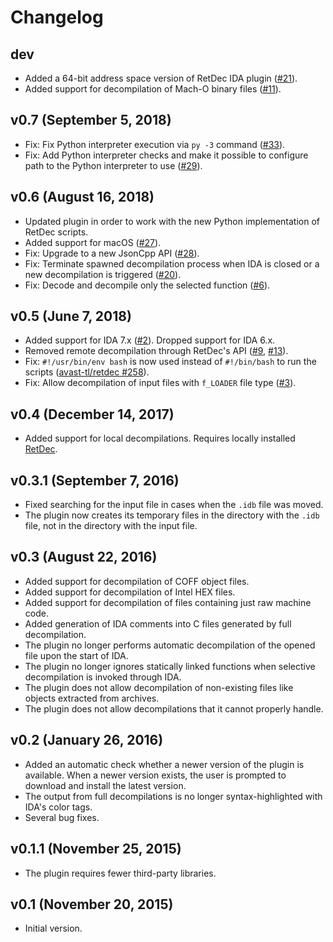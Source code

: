 # Changelog

## dev

* Added a 64-bit address space version of RetDec IDA plugin ([#21](https://github.com/avast-tl/retdec-idaplugin/issues/21)).
* Added support for decompilation of Mach-O binary files ([#11](https://github.com/avast-tl/retdec-idaplugin/issues/11)).

## v0.7 (September 5, 2018)

* Fix: Fix Python interpreter execution via `py -3` command ([#33](https://github.com/avast-tl/retdec-idaplugin/pull/33)).
* Fix: Add Python interpreter checks and make it possible to configure path to the Python interpreter to use ([#29](https://github.com/avast-tl/retdec-idaplugin/issues/29#issuecomment-417363723)).

## v0.6 (August 16, 2018)

* Updated plugin in order to work with the new Python implementation of RetDec scripts.
* Added support for macOS ([#27](https://github.com/avast-tl/retdec-idaplugin/pull/27)).
* Fix: Upgrade to a new JsonCpp API ([#28](https://github.com/avast-tl/retdec-idaplugin/pull/28)).
* Fix: Terminate spawned decompilation process when IDA is closed or a new decompilation is triggered ([#20](https://github.com/avast-tl/retdec-idaplugin/issues/20)).
* Fix: Decode and decompile only the selected function ([#6](https://github.com/avast-tl/retdec-idaplugin/issues/6)).

## v0.5 (June 7, 2018)

* Added support for IDA 7.x ([#2](https://github.com/avast-tl/retdec-idaplugin/issues/2)). Dropped support for IDA 6.x.
* Removed remote decompilation through RetDec's API ([#9](https://github.com/avast-tl/retdec-idaplugin/issues/9), [#13](https://github.com/avast-tl/retdec-idaplugin/issues/13)).
* Fix: `#!/usr/bin/env bash` is now used instead of `#!/bin/bash` to run the scripts ([avast-tl/retdec #258](https://github.com/avast-tl/retdec/issues/258)).
* Fix: Allow decompilation of input files with `f_LOADER` file type ([#3](https://github.com/avast-tl/retdec-idaplugin/issues/3)).

## v0.4 (December 14, 2017)

* Added support for local decompilations. Requires locally installed [RetDec](https://github.com/avast-tl/retdec).

## v0.3.1 (September 7, 2016)

* Fixed searching for the input file in cases when the `.idb` file was moved.
* The plugin now creates its temporary files in the directory with the `.idb` file, not in the directory with the input file.

## v0.3 (August 22, 2016)

* Added support for decompilation of COFF object files.
* Added support for decompilation of Intel HEX files.
* Added support for decompilation of files containing just raw machine code.
* Added generation of IDA comments into C files generated by full decompilation.
* The plugin no longer performs automatic decompilation of the opened file upon the start of IDA.
* The plugin no longer ignores statically linked functions when selective decompilation is invoked through IDA.
* The plugin does not allow decompilation of non-existing files like objects extracted from archives.
* The plugin does not allow decompilations that it cannot properly handle.

## v0.2 (January 26, 2016)

* Added an automatic check whether a newer version of the plugin is available. When a newer version exists, the user is prompted to download and install the latest version.
* The output from full decompilations is no longer syntax-highlighted with IDA's color tags.
* Several bug fixes.

## v0.1.1 (November 25, 2015)

* The plugin requires fewer third-party libraries.

## v0.1 (November 20, 2015)

* Initial version.
